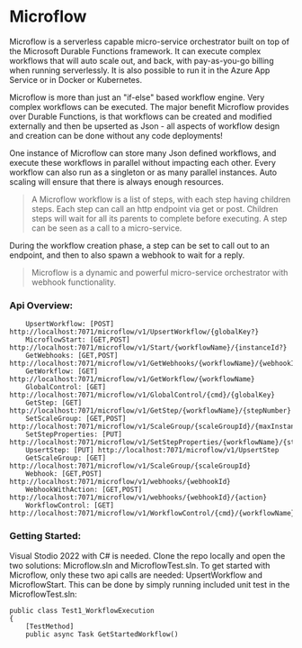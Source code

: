 # Microflow

Microflow is a serverless capable micro-service orchestrator built on top of the Microsoft Durable Functions framework. It can execute complex workflows that will auto scale out, and back, with pay-as-you-go billing when running serverlessly. It is also possible to run it in the Azure App Service or in Docker or Kubernetes.

Microflow is more than just an "if-else" based workflow engine. Very complex workflows can be executed. The major benefit Microflow provides over Durable Functions, is that workflows can be created and modified externally and then be upserted as Json - all aspects of workflow design and creation can be done without any code deployments!

One instance of Microflow can store many Json defined workflows, and execute these workflows in parallel without impacting each other. Every workflow can also run as a singleton or as many parallel instances. Auto scaling will ensure that there is always enough resources.

> A Microflow workflow is a list of steps, with each step having children steps. Each step can call an http endpoint via get or post. Children steps will wait for all its parents to complete before executing. A step can be seen as a call to a micro-service.

During the workflow creation phase, a step can be set to call out to an endpoint, and then to also spawn a webhook to wait for a reply. 

> Microflow is a dynamic and powerful micro-service orchestrator with webhook functionality.

### Api Overview:

        UpsertWorkflow: [POST] http://localhost:7071/microflow/v1/UpsertWorkflow/{globalKey?}
        MicroflowStart: [GET,POST] http://localhost:7071/microflow/v1/Start/{workflowName}/{instanceId?}
        GetWebhooks: [GET,POST] http://localhost:7071/microflow/v1/GetWebhooks/{workflowName}/{webhookId}/{stepNumber}/{instanceGuid?}
        GetWorkflow: [GET] http://localhost:7071/microflow/v1/GetWorkflow/{workflowName}
        GlobalControl: [GET] http://localhost:7071/microflow/v1/GlobalControl/{cmd}/{globalKey}
        GetStep: [GET] http://localhost:7071/microflow/v1/GetStep/{workflowName}/{stepNumber}
        SetScaleGroup: [GET,POST] http://localhost:7071/microflow/v1/ScaleGroup/{scaleGroupId}/{maxInstanceCount}/{maxWaitSeconds:int?}
        SetStepProperties: [PUT] http://localhost:7071/microflow/v1/SetStepProperties/{workflowName}/{stepNumber}
        UpsertStep: [PUT] http://localhost:7071/microflow/v1/UpsertStep
        GetScaleGroup: [GET] http://localhost:7071/microflow/v1/ScaleGroup/{scaleGroupId}
        Webhook: [GET,POST] http://localhost:7071/microflow/v1/webhooks/{webhookId}
        WebhookWithAction: [GET,POST] http://localhost:7071/microflow/v1/webhooks/{webhookId}/{action}
        WorkflowControl: [GET] http://localhost:7071/microflow/v1/WorkflowControl/{cmd}/{workflowName}/{workflowVersion}

### Getting Started:
Visual Stodio 2022 with C# is needed. Clone the repo locally and open the two solutions: Microflow.sln and MicroflowTest.sln. To get started with Microflow, only these two api calls are needed: UpsertWorkflow and MicroflowStart. This can be done by simply running included unit test in the MicroflowTest.sln:
    
    public class Test1_WorkflowExecution
    {
        [TestMethod]
        public async Task GetStartedWorkflow()
